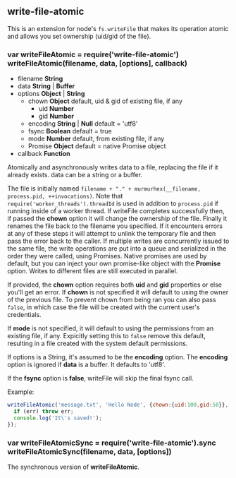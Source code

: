 write-file-atomic
-----------------

This is an extension for node's `fs.writeFile` that makes its operation
atomic and allows you set ownership (uid/gid of the file).

### var writeFileAtomic = require('write-file-atomic')<br>writeFileAtomic(filename, data, [options], callback)

* filename **String**
* data **String** | **Buffer**
* options **Object** | **String**
    * chown **Object** default, uid & gid of existing file, if any
        * uid **Number**
        * gid **Number**
    * encoding **String** | **Null** default = 'utf8'
    * fsync **Boolean** default = true
    * mode **Number** default, from existing file, if any
    * Promise **Object** default = native Promise object
* callback **Function**

Atomically and asynchronously writes data to a file, replacing the file if it already
exists. data can be a string or a buffer.

The file is initially named `filename + "." + murmurhex(__filename, process.pid, ++invocations)`.
Note that `require('worker_threads').threadId` is used in addition to `process.pid` if running inside of a worker
thread.
If writeFile completes successfully then, if passed the **chown** option it will change
the ownership of the file. Finally it renames the file back to the filename you specified. If
it encounters errors at any of these steps it will attempt to unlink the temporary file and then
pass the error back to the caller.
If multiple writes are concurrently issued to the same file, the write operations are put into a queue and serialized in
the order they were called, using Promises. Native promises are used by default, but you can inject your own
promise-like object with the **Promise** option. Writes to different files are still executed in parallel.

If provided, the **chown** option requires both **uid** and **gid** properties or else
you'll get an error. If **chown** is not specified it will default to using
the owner of the previous file. To prevent chown from being ran you can
also pass `false`, in which case the file will be created with the current user's credentials.

If **mode** is not specified, it will default to using the permissions from
an existing file, if any. Expicitly setting this to `false` remove this default, resulting
in a file created with the system default permissions.

If options is a String, it's assumed to be the **encoding** option. The **encoding** option is ignored if **data** is a
buffer. It defaults to 'utf8'.

If the **fsync** option is **false**, writeFile will skip the final fsync call.

Example:

```javascript
writeFileAtomic('message.txt', 'Hello Node', {chown:{uid:100,gid:50}}, function (err) {
  if (err) throw err;
  console.log('It\'s saved!');
});
```

### var writeFileAtomicSync = require('write-file-atomic').sync<br>writeFileAtomicSync(filename, data, [options])

The synchronous version of **writeFileAtomic**.
